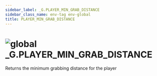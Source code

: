 ```yaml
---
sidebar_label: _G.PLAYER_MIN_GRAB_DISTANCE
sidebar_class_name: env-tag env-global
title: PLAYER_MIN_GRAB_DISTANCE
---
```


# <img src='/img/wiki/global.png' alt='global' classname='env-tag' /> **_G**.PLAYER_MIN_GRAB_DISTANCE
Returns the minimum grabbing distance for the player<br/>
